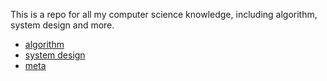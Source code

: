 This is a repo for all my computer science knowledge, including algorithm, system design and more.

* [algorithm](./algorithm)
* [system design](./systemDesign)
* [meta](./metaInterview.md)